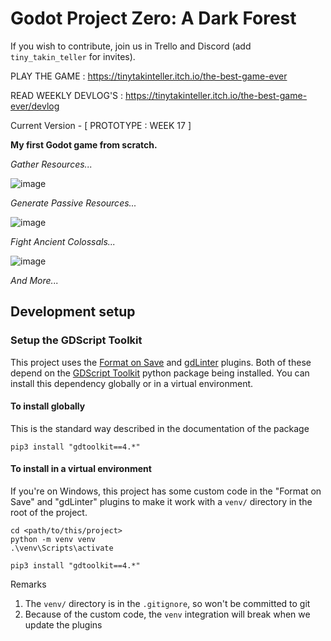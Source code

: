 # Godot Project Zero: A Dark Forest

If you wish to contribute, join us in Trello and Discord (add `tiny_takin_teller` for invites).

PLAY THE GAME : https://tinytakinteller.itch.io/the-best-game-ever

READ WEEKLY DEVLOG'S : https://tinytakinteller.itch.io/the-best-game-ever/devlog

Current Version - [ PROTOTYPE : WEEK 17 ]

**My first Godot game from scratch.**

*Gather Resources...*

![image](https://github.com/TinyTakinTeller/GodotProjectZero/assets/155020210/09a90a5c-b271-4623-ae7b-e0c439c6546a)

*Generate Passive Resources...*

![image](https://github.com/TinyTakinTeller/GodotProjectZero/assets/155020210/e9805710-b03b-4b6f-ade8-f7c85461d46c)

*Fight Ancient Colossals...*

![image](https://github.com/TinyTakinTeller/GodotProjectZero/assets/155020210/9b62ac2a-db9b-470e-9178-d85e1c033ca4)

*And More...*


## Development setup

### Setup the GDScript Toolkit
This project uses the [Format on Save](https://github.com/ryan-haskell/gdformat-on-save) and [gdLinter](https://github.com/el-falso/gdlinter) plugins.
Both of these depend on the [GDScript Toolkit](https://github.com/Scony/godot-gdscript-toolkit) python package being installed.
You can install this dependency globally or in a virtual environment.

#### To install globally
This is the standard way described in the documentation of the package
```
pip3 install "gdtoolkit==4.*"
```

#### To install in a virtual environment
If you're on Windows, this project has some custom code in the "Format on Save" and "gdLinter" plugins to make it work with a `venv/` directory in the root of the project.
```
cd <path/to/this/project>
python -m venv venv
.\venv\Scripts\activate

pip3 install "gdtoolkit==4.*"
```
Remarks 
1. The `venv/` directory is in the `.gitignore`, so won't be committed to git
2. Because of the custom code, the `venv` integration will break when we update the plugins
